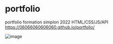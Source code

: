 # portfolio
portfolio formation simplon 2022  HTML/CSS/JS/API 
https://06066060606060.github.io/portfolio/


![image](https://user-images.githubusercontent.com/10818228/167295665-0bcf29e6-c247-4e32-9203-9c1ee50cf72a.png)
